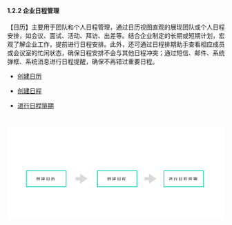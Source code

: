 #### 1.2.2 企业日程管理

【日历】主要用于团队和个人日程管理，通过日历视图直观的展现团队或个人日程安排，如会议、面试、活动、拜访、出差等。结合企业制定的长期或短期计划，宏观了解企业工作，提前进行日程安排。此外，还可通过日程排期助手查看相应成员或会议室的忙闲状态，确保日程安排不会与其他日程冲突；通过短信、邮件、系统弹框、系统消息进行日程提醒，确保不再错过重要日程。



* [创建日历](/ru-men-zhi-nan/ji-chu-ying-yong/qi-ye-ri-cheng-guan-li/chuang-jian-ri-li.md)

* [创建日程](/ru-men-zhi-nan/ji-chu-ying-yong/qi-ye-ri-cheng-guan-li/chuang-jian-ri-cheng.md)

* [进行日程排期](/ru-men-zhi-nan/ji-chu-ying-yong/qi-ye-ri-cheng-guan-li/jin-xing-ri-cheng-pai-qi.md)

# ![](/assets/1213企业日程管理.png)

